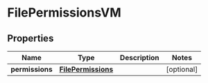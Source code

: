 

# FilePermissionsVM


## Properties

| Name | Type | Description | Notes |
|------------ | ------------- | ------------- | -------------|
|**permissions** | [**FilePermissions**](FilePermissions.md) |  |  [optional] |



